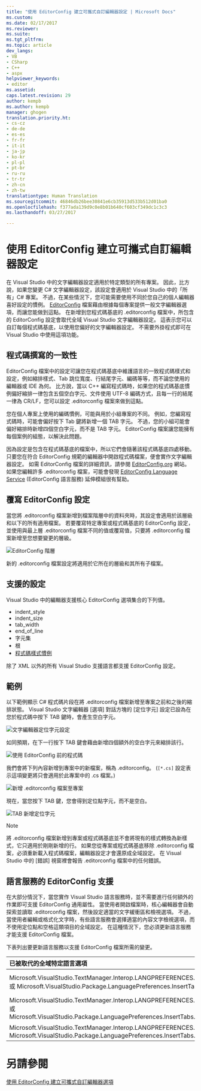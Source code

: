 ```yaml
---
title: "使用 EditorConfig 建立可攜式自訂編輯器設定 | Microsoft Docs"
ms.custom: 
ms.date: 02/17/2017
ms.reviewer: 
ms.suite: 
ms.tgt_pltfrm: 
ms.topic: article
dev_langs:
- VB
- CSharp
- C++
- aspx
helpviewer_keywords:
- editor
ms.assetid: 
caps.latest.revision: 29
author: kempb
ms.author: kempb
manager: ghogen
translation.priority.ht:
- cs-cz
- de-de
- es-es
- fr-fr
- it-it
- ja-jp
- ko-kr
- pl-pl
- pt-br
- ru-ru
- tr-tr
- zh-cn
- zh-tw
translationtype: Human Translation
ms.sourcegitcommit: 46846db26bee30841e6cb35913d533b512d01ba0
ms.openlocfilehash: f377ada139d9c0e8b01b640cf603cf349dc1c3c3
ms.lasthandoff: 03/27/2017

---
```

# <a name="create-portable-custom-editor-settings-with-editorconfig"></a>使用 EditorConfig 建立可攜式自訂編輯器設定
在 Visual Studio 中的文字編輯器設定適用於特定類型的所有專案。 因此，比方說，如果您變更 C# 文字編輯器設定，該設定會適用於 Visual Studio 中的「所有」C# 專案。 不過，在某些情況下，您可能需要使用不同於您自己的個人編輯器喜好設定的慣例。 [EditorConfig](http://editorconfig.org/) 檔案藉由根據每個專案提供一般文字編輯器選項，而讓您能做到這點。 在新增到您程式碼基底的 .editorconfig 檔案中，所包含的 EditorConfig 設定會取代全域 Visual Studio 文字編輯器設定。 這表示您可以自訂每個程式碼基底，以使用您偏好的文字編輯器設定。 不需要外掛程式即可在 Visual Studio 中使用這項功能。

## <a name="coding-consistency"></a>程式碼撰寫的一致性
EditorConfig 檔案中的設定可讓您在程式碼基底中維護語言的一致程式碼樣式和設定，例如縮排樣式、Tab 跳位寬度、行結尾字元、編碼等等，而不論您使用的編輯器或 IDE 為何。 比方說，當以 C++ 編寫程式碼時，如果您的程式碼基底慣例偏好縮排一律包含五個空白字元、文件使用 UTF-8 編碼方式，且每一行的結尾一律為 CR/LF，您可以設定 .editorconfig 檔案來做到這點。

您在個人專案上使用的編碼慣例，可能與用於小組專案的不同。 例如，您編寫程式碼時，可能會偏好按下 Tab 鍵將新增一個 TAB 字元。 不過，您的小組可能會偏好縮排時新增四個空白字元，而不是 TAB 字元。 EditorConfig 檔案讓您能擁有每個案例的組態，以解決此問題。

因為設定是包含在程式碼基底的檔案中，所以它們會隨著該程式碼基底四處移動。 只要您在符合 EditorConfig 規範的編輯器中開啟程式碼檔案，便會實作文字編輯器設定。 如需 EditorConfig 檔案的詳細資訊，請參閱 [EditorConfig.org](http://editorconfig.org/) 網站。 如果您編輯許多 .editorconfig 檔案，可能會發現 [EditorConfig Language Service](https://marketplace.visualstudio.com/items?itemName=MadsKristensen.EditorConfig) (EditorConfig 語言服務) 延伸模組很有幫助。

## <a name="override-editorconfig-settings"></a>覆寫 EditorConfig 設定
當您將 .editorconfig 檔案新增到檔案階層中的資料夾時，其設定會適用於該層級和以下的所有適用檔案。 若要覆寫特定專案或程式碼基底的 EditorConfig 設定，並使用與最上層 .editorconfig 檔案不同的值或覆寫值，只要將 .editorconfig 檔案新增至您想要變更的層級。

![EditorConfig 階層](../ide/media/vside_editorconfig_hierarchy.png)

新的 .editorconfig 檔案設定將適用於它所在的層級和其所有子檔案。

## <a name="supported-settings"></a>支援的設定
Visual Studio 中的編輯器支援核心 EditorConfig 選項集合的下列值。
- indent_style
- indent_size
- tab_width
- end_of_line
- 字元集
- 根
- [程式碼樣式慣例](../ide/editorconfig-code-style-settings-reference.md)

除了 XML 以外的所有 Visual Studio 支援語言都支援 EditorConfig 設定。

## <a name="example"></a>範例
以下範例顯示 C# 程式碼片段在將 .editorconfig 檔案新增至專案之前和之後的縮排狀態。 Visual Studio 文字編輯器 [選項] 對話方塊的 [定位字元] 設定已設為在您於程式碼中按下 TAB 鍵時，會產生空白字元。

![文字編輯器定位字元設定](../ide/media/vside_editorconfig_tabsetting.png)

如同預期，在下一行按下 TAB 鍵會藉由新增四個額外的空白字元來縮排該行。

![使用 EditorConfig 前的程式碼](../ide/media/vside_editorconfig_before.png)

我們會將下列內容新增到專案中的新檔案，稱為 .editorconfig。 (`[*.cs]` 設定表示這項變更將只會適用於此專案中的 .cs 檔案。)

![新增 .editorconfig 檔案至專案](../ide/media/vside_editorconfig_addconfig.png)

現在，當您按下 TAB 鍵，您會得到定位點字元，而不是空白。

![TAB 新增定位字元](../ide/media/vside_editorconfig_tab.png)

> [!NOTE]
>  將 .editorconfig 檔案新增到專案或程式碼基底並不會將現有的樣式轉換為新樣式，它只適用於剛剛新增的行。 如果您從專案或程式碼基底移除 .editorconfig 檔案，必須重新載入程式碼檔案，編輯器設定才會還原成全域設定。 在 Visual Studio 中的 [錯誤] 視窗裡會報告 .editorconfig 檔案中的任何錯誤。

## <a name="support-editorconfig-for-your-language-service"></a>語言服務的 EditorConfig 支援

在大部分情況下，當您實作 Visual Studio 語言服務時，並不需要進行任何額外的作業即可支援 EditorConfig 通用屬性。 當使用者開啟檔案時，核心編輯器會自動探索並讀取 .editorconfig 檔案，然後設定適當的文字緩衝區和檢視選項。 不過，當使用者編輯或格式化文字時，有些語言服務會選擇適當的內容文字檢視選項，而不使用定位點和空格這類項目的全域設定。 在這種情況下，您必須更新語言服務才能支援 EditorConfig 檔案。

下表列出要更新語言服務以支援 EditorConfig 檔案所需的變更。

| 已被取代的全域特定語言選項 | 取代內容選項 |
| :------------- | :------------- |
| Microsoft.VisualStudio.TextManager.Interop.LANGPREFERENCES.fInsertTabs 或 Microsoft.VisualStudio.Package.LanguagePreferences.InsertTabs | !textBufferOptions.GetOptionValue(DefaultOptions.ConvertTabsToSpacesOptionId) 或 !textView.Options.GetOptionValue(DefaultOptions.ConvertTabsToSpacesOptionId) |
| Microsoft.VisualStudio.TextManager.Interop.LANGPREFERENCES.uIndentSize 或 Microsoft.VisualStudio.Package.LanguagePreferences.InsertTabs.IndentSize | textBufferOptions.GetOptionValue(DefaultOptions. IndentSizeOptionId) 或 textView.Options.GetOptionValue(DefaultOptions. IndentSizeOptionId) |
| Microsoft.VisualStudio.TextManager.Interop.LANGPREFERENCES.uTabSize 或 Microsoft.VisualStudio.Package.LanguagePreferences.InsertTabs.TabSize | textBufferOptions.GetOptionValue(DefaultOptions.TabSizeOptionId) 或 textView.Options.GetOptionValue(DefaultOptions.TabSizeOptionId) |

# <a name="see-also"></a>另請參閱
[使用 EditorConfig 建立可攜式自訂編輯器選項](create-portable-custom-editor-options.md)
